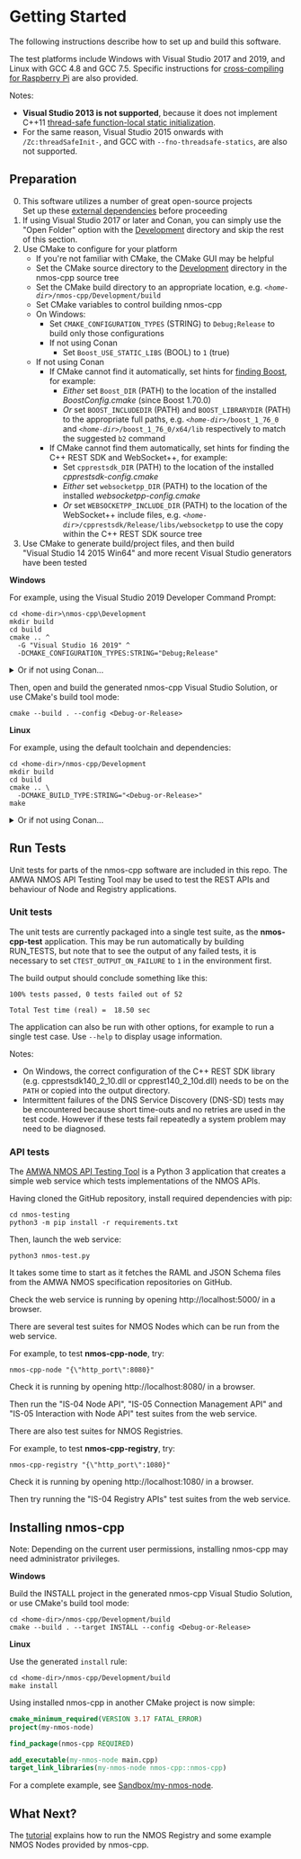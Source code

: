 # Getting Started

The following instructions describe how to set up and build this software.

The test platforms include Windows with Visual Studio 2017 and 2019, and Linux with GCC 4.8 and GCC 7.5.
Specific instructions for [cross-compiling for Raspberry Pi](Raspberry-Pi.md) are also provided.

Notes:
- **Visual Studio 2013 is not supported**, because it does not implement C++11 [thread-safe function-local static initialization](https://en.cppreference.com/w/cpp/language/storage_duration#Static_local_variables).
- For the same reason, Visual Studio 2015 onwards with ``/Zc:threadSafeInit-``, and GCC with ``--fno-threadsafe-statics``, are also not supported.

## Preparation

0. This software utilizes a number of great open-source projects  
   Set up these [external dependencies](Dependencies.md#preparation) before proceeding
1. If using Visual Studio 2017 or later and Conan, you can simply use the "Open Folder" option with the [Development](../Development) directory and skip the rest of this section.
2. Use CMake to configure for your platform
   - If you're not familiar with CMake, the CMake GUI may be helpful
   - Set the CMake source directory to the [Development](../Development) directory in the nmos-cpp source tree
   - Set the CMake build directory to an appropriate location, e.g. *``<home-dir>``*``/nmos-cpp/Development/build``
   - Set CMake variables to control building nmos-cpp
   - On Windows:
     - Set ``CMAKE_CONFIGURATION_TYPES`` (STRING) to ``Debug;Release`` to build only those configurations
     - If not using Conan
        - Set ``Boost_USE_STATIC_LIBS`` (BOOL) to ``1`` (true)
   - If not using Conan
     - If CMake cannot find it automatically, set hints for [finding Boost](https://cmake.org/cmake/help/latest/module/FindBoost.html), for example:
       - *Either* set ``Boost_DIR`` (PATH) to the location of the installed *BoostConfig.cmake* (since Boost 1.70.0)
       - *Or* set ``BOOST_INCLUDEDIR`` (PATH) and ``BOOST_LIBRARYDIR`` (PATH) to the appropriate full paths, e.g. *``<home-dir>``*``/boost_1_76_0``
         and *``<home-dir>``*``/boost_1_76_0/x64/lib`` respectively to match the suggested ``b2`` command
     - If CMake cannot find them automatically, set hints for finding the C++ REST SDK and WebSocket++, for example:
       - Set ``cpprestsdk_DIR`` (PATH) to the location of the installed *cpprestsdk-config.cmake*
       - *Either* set ``websocketpp_DIR`` (PATH) to the location of the installed *websocketpp-config.cmake*
       - *Or* set ``WEBSOCKETPP_INCLUDE_DIR`` (PATH) to the location of the WebSocket++ include files, e.g. *``<home-dir>``*``/cpprestsdk/Release/libs/websocketpp`` to use the copy within the C++ REST SDK source tree
3. Use CMake to generate build/project files, and then build  
   "Visual Studio 14 2015 Win64" and more recent Visual Studio generators have been tested

**Windows**

For example, using the Visual Studio 2019 Developer Command Prompt:
```
cd <home-dir>\nmos-cpp\Development
mkdir build
cd build
cmake .. ^
  -G "Visual Studio 16 2019" ^
  -DCMAKE_CONFIGURATION_TYPES:STRING="Debug;Release"
```

<details>
<summary>Or if not using Conan...</summary>

```
cd <home-dir>\nmos-cpp\Development
mkdir build
cd build
cmake .. ^
  -G "Visual Studio 16 2019" ^
  -DCMAKE_CONFIGURATION_TYPES:STRING="Debug;Release" ^
  -DBoost_USE_STATIC_LIBS:BOOL="1" ^
  -DBOOST_INCLUDEDIR:PATH="<home-dir>/boost_1_76_0" ^
  -DBOOST_LIBRARYDIR:PATH="<home-dir>/boost_1_76_0/x64/lib" ^
  -DWEBSOCKETPP_INCLUDE_DIR:PATH="<home-dir>/cpprestsdk/Release/libs/websocketpp"
```

</details>

Then, open and build the generated nmos-cpp Visual Studio Solution, or use CMake's build tool mode:

```
cmake --build . --config <Debug-or-Release>
```

**Linux**

For example, using the default toolchain and dependencies:

```
cd <home-dir>/nmos-cpp/Development
mkdir build
cd build
cmake .. \
  -DCMAKE_BUILD_TYPE:STRING="<Debug-or-Release>"
make
```

<details>
<summary>Or if not using Conan...</summary>

```
cd <home-dir>/nmos-cpp/Development
mkdir build
cd build
cmake .. \
  -DCMAKE_BUILD_TYPE:STRING="<Debug-or-Release>" \
  -DWEBSOCKETPP_INCLUDE_DIR:PATH="<home-dir>/cpprestsdk/Release/libs/websocketpp"
make
```

</details>

## Run Tests

Unit tests for parts of the nmos-cpp software are included in this repo.
The AMWA NMOS API Testing Tool may be used to test the REST APIs and behaviour of Node and Registry applications.

### Unit tests

The unit tests are currently packaged into a single test suite, as the **nmos-cpp-test** application.
This may be run automatically by building RUN_TESTS, but note that to see the output of any failed tests,
it is necessary to set ``CTEST_OUTPUT_ON_FAILURE`` to ``1`` in the environment first.

The build output should conclude something like this:

```
100% tests passed, 0 tests failed out of 52

Total Test time (real) =  18.50 sec
```

The application can also be run with other options, for example to run a single test case.
Use ``--help`` to display usage information.

Notes:
- On Windows, the correct configuration of the C++ REST SDK library (e.g. cpprestsdk140_2_10.dll or cpprest140_2_10d.dll) needs to be on the ``PATH`` or copied into the output directory.
- Intermittent failures of the DNS Service Discovery (DNS-SD) tests may be encountered because short time-outs and no retries are used in the test code.
  However if these tests fail repeatedly a system problem may need to be diagnosed.

### API tests

The [AMWA NMOS API Testing Tool](https://github.com/AMWA-TV/nmos-testing) is a Python 3 application that creates a simple web service which tests implementations of the NMOS APIs.

Having cloned the GitHub repository, install required dependencies with pip:

```
cd nmos-testing
python3 -m pip install -r requirements.txt
```

Then, launch the web service:

```
python3 nmos-test.py
```

It takes some time to start as it fetches the RAML and JSON Schema files from the AMWA NMOS specification repositories on GitHub.

Check the web service is running by opening http://localhost:5000/ in a browser.

There are several test suites for NMOS Nodes which can be run from the web service.

For example, to test **nmos-cpp-node**, try:

```
nmos-cpp-node "{\"http_port\":8080}"
```

Check it is running by opening http://localhost:8080/ in a browser.

Then run the "IS-04 Node API", "IS-05 Connection Management API" and "IS-05 Interaction with Node API" test suites from the web service.

There are also test suites for NMOS Registries.

For example, to test **nmos-cpp-registry**, try:

```
nmos-cpp-registry "{\"http_port\":1080}"
```

Check it is running by opening http://localhost:1080/ in a browser.

Then try running the "IS-04 Registry APIs" test suites from the web service.

## Installing nmos-cpp

Note: Depending on the current user permissions, installing nmos-cpp may need administrator privileges.

**Windows**

Build the INSTALL project in the generated nmos-cpp Visual Studio Solution, or use CMake's build tool mode:

```
cd <home-dir>/nmos-cpp/Development/build
cmake --build . --target INSTALL --config <Debug-or-Release>
```

**Linux**

Use the generated `install` rule:

```
cd <home-dir>/nmos-cpp/Development/build
make install
```

Using installed nmos-cpp in another CMake project is now simple:

```cmake
cmake_minimum_required(VERSION 3.17 FATAL_ERROR)
project(my-nmos-node)

find_package(nmos-cpp REQUIRED)

add_executable(my-nmos-node main.cpp)
target_link_libraries(my-nmos-node nmos-cpp::nmos-cpp)
```

For a complete example, see [Sandbox/my-nmos-node](../Sandbox/my-nmos-node).

## What Next?

The [tutorial](Tutorial.md) explains how to run the NMOS Registry and some example NMOS Nodes provided by nmos-cpp.
